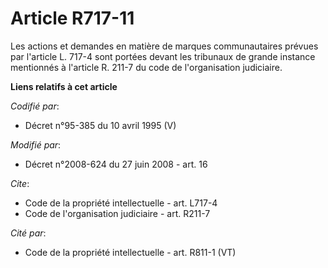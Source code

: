 # Article R717-11

Les actions et demandes en matière de marques communautaires prévues par l'article L. 717-4 sont portées devant les tribunaux
de grande instance mentionnés à l'article R. 211-7 du code de l'organisation judiciaire.

**Liens relatifs à cet article**

_Codifié par_:

  - Décret n°95-385 du 10 avril 1995 (V)

_Modifié par_:

  - Décret n°2008-624 du 27 juin 2008 - art. 16

_Cite_:

  - Code de la propriété intellectuelle - art. L717-4
  - Code de l'organisation judiciaire - art. R211-7

_Cité par_:

  - Code de la propriété intellectuelle - art. R811-1 (VT)
